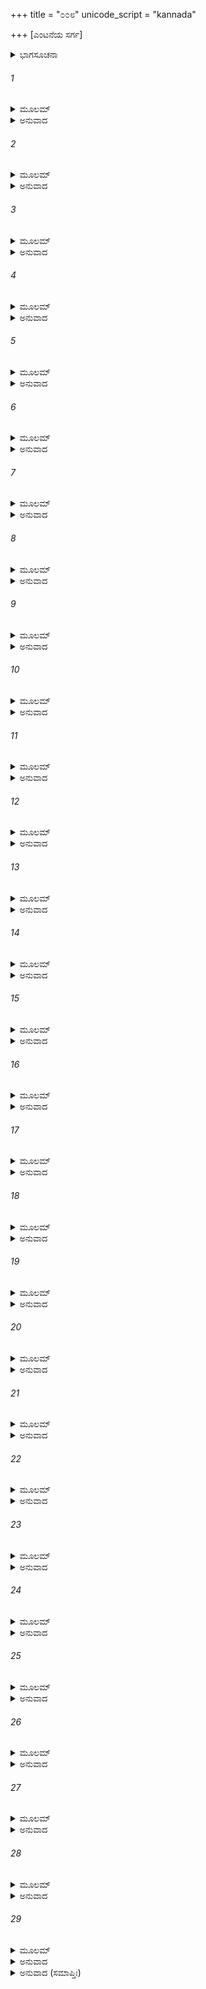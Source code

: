 +++
title = "೦೦೮"
unicode_script = "kannada"

+++
[ಎಂಟನೆಯ ಸರ್ಗ]



<details><summary>ಭಾಗಸೂಚನಾ</summary>

ಮಾಲ್ಯವಂತನ ಯುದ್ಧ ಮತ್ತು ಪರಾಜಯ, ಸುಮಾಲಿ ಮೊದಲಾದ ಎಲ್ಲ ರಾಕ್ಷಸರು ರಸಾತಲನನ್ನು ಪ್ರವೇಶಿಸಿದುದು
</details>

###### 1


<details><summary>ಮೂಲಮ್</summary>

ಹನ್ಯಮಾನೇ ಬಲೇ ತಸ್ಮಿನ್ ಪದ್ಮನಾಭೇನ ಪೃಷ್ಠತಃ ।  
ಮಾಲ್ಯವಾನ್ಸಂನಿವೃತ್ತೋಽಥ ವೇಲಾಮೇತ್ಯ ಇವಾರ್ಣವಃ ॥
</details>

<details><summary>ಅನುವಾದ</summary>

(ಅಗಸ್ತ್ಯರು ಹೇಳುತ್ತಾರೆ - ರಘುನಂದನ!) ಪದ್ಮನಾಭನು ಹಿಂಬದಿಯಿಂದಲೇ ರಾಕ್ಷಸರ ಸೈನ್ಯವನ್ನು ಧ್ವಂಸಗೊಳಿಸಿದಾಗ ಸಮುದ್ರದ ಅಲೆಗಳು ತೀರಕ್ಕೆ ಅಪ್ಪಳಿಸಿ ಹಿಂದಿರುಗುವಂತೆಯೇ ಮಾಲ್ಯವಂತನು ರಣರಂಗಕ್ಕೆ ಹಿಂದಿರುಗಿದನು.॥1॥
</details>

###### 2


<details><summary>ಮೂಲಮ್</summary>

ಸಂರಕ್ತನಯನಃ ಕ್ರೋಧಾಚ್ಚಲನ್ಮೌಲಿರ್ನಿಶಾಚರಃ ।  
ಪದ್ಮನಾಭಮಿದಂ ಪ್ರಾಹ ವಚನಂ ಪುರುಷೋತ್ತಮಮ್ ॥
</details>

<details><summary>ಅನುವಾದ</summary>

ಅವನ ಕಣ್ಣುಗಳು ಕೆಂಪಗಾಗಿ, ಕಿರೀಟವು ಅಲ್ಲಾಡುತ್ತಿತ್ತು. ಆ ಮಾಲ್ಯವಂತನು ಪುರುಷೋತ್ತಮ ಪದ್ಮನಾಭನಲ್ಲಿ ಇಂತೆಂದನು.॥2॥
</details>

###### 3


<details><summary>ಮೂಲಮ್</summary>

ನಾರಾಯಣ ನ ಜಾನೀಷೇ ಕ್ಷಾತ್ರಧರ್ಮಂ ಪುರಾತನಮ್ ।  
ಅಯುದ್ಧಮನಸೋ ಭೀತಾನಸ್ಮಾನ್ಹಂಸಿ ಯಥೇತರಃ ॥
</details>

<details><summary>ಅನುವಾದ</summary>

ನಾರಾಯಣನೇ! ನೀನು ಪುರಾತನ ಕ್ಷಾತ್ರಧರ್ಮವನ್ನು ಖಂಡಿತವಾಗಿ ತಿಳಿದಿಲ್ಲ. ಅದರಿಂದಲೇ ಸಾಧಾರಣ ಮನುಷ್ಯ ನಂತೆ ನೀನು ಯುದ್ಧ ಮಾಡಲು ಮನಸ್ಸಿಲ್ಲದೆ, ಭಯಗೊಂಡು ಓಡುತ್ತಿರುವ ನಮ್ಮನ್ನು ಕೊಲ್ಲುತ್ತಿರುವೆಯಲ್ಲ.॥3॥
</details>

###### 4


<details><summary>ಮೂಲಮ್</summary>

ಪರಾಙ್ಮುಖವಧಂ ಪಾಪಂ ಯಃ ಕರೋತಿ ಸುರೇಶ್ವರ ।  
ಸ ಹಂತಾ ನ ಗತಃ ಸ್ವರ್ಗಂ ಲಭತೇ ಪುಣ್ಯಕರ್ಮಣಾಮ್ ॥
</details>

<details><summary>ಅನುವಾದ</summary>

ಸುರೇಶ್ವರನೇ! ಯುದ್ಧ ವಿಮುಖ ರಾದವರನ್ನು ವಧಿಸಿ ಪಾಪಕಾರ್ಯವನ್ನು ಮಾಡುವ ಘಾತುಕನು ಪುಣ್ಯಕರ್ಮಿಗಳಿಗೆ ಲಭಿಸುವ ಸ್ವರ್ಗಲೋಕವನ್ನು ಎಂದೂ ಪಡೆಯಲಾರನು.॥4॥
</details>

###### 5


<details><summary>ಮೂಲಮ್</summary>

ಯುದ್ಧಶ್ರದ್ಧಾಥವಾ ತೇಽಸ್ತಿ ಶಂಖಚಕ್ರ ಗದಾಧರ ।  
ಅಹಂ ಸ್ಥಿತೋಽಸ್ಮಿ ಪಶ್ಯಾಮಿ ಬಲಂ ದರ್ಶಯ ಯತ್ತವ ॥
</details>

<details><summary>ಅನುವಾದ</summary>

ಶಂಖ, ಚಕ್ರ, ಗದಾಧಾರಿಯೇ! ನಿನಗೆ ಯುದ್ಧ ಮಾಡುವ ಇಚ್ಛೆ ಇದ್ದರೆ ನಾನು ನಿಂತಿರುವೆನು ನೋಡು. ನಿನ್ನಲ್ಲಿ ಎಷ್ಟು ಬಲವಿದೆಯೋ ನೋಡಿಯೇ ಬಿಡುವೆ; ತೋರು ನಿನ್ನ ಪರಾಕ್ರಮ.॥5॥
</details>

###### 6


<details><summary>ಮೂಲಮ್</summary>

ಮಾಲ್ಯವಂತಂ ಸ್ಥಿತಂ ದೃಷ್ಟ್ವಾ ಮಾಲ್ಯವಂತಮಿವಾಚಲಮ್ ।  
ಉವಾಚ ರಾಕ್ಷಸೇಂದ್ರಂ ತಂ ದೇವರಾಜಾನುಜೋ ಬಲೀ ॥
</details>

<details><summary>ಅನುವಾದ</summary>

ಪರ್ವತದಂತೆ ಅವಿಚಲನಾಗಿ ನಿಂತಿರುವ ರಾಕ್ಷಸರಾಜ ಮಾಲ್ಯವಂತನನ್ನು ನೋಡಿ ಉಪೇಂದ್ರನಾದ ಮಹಾವಿಷ್ಣುವು ಅವನಲ್ಲಿ ಹೇಳಿದನು.॥6॥
</details>

###### 7


<details><summary>ಮೂಲಮ್</summary>

ಯುಷ್ಮತ್ತೋ ಭಯಭೀತಾನಾಂ ದೇವಾನಾಂ ವೈ ಮಯಾಭಯಮ್ ।  
ರಾಕ್ಷಸೋತ್ಸಾದನಂ ದತ್ತಂ ತದೇತದನುಪಾಲ್ಯತೇ ॥
</details>

<details><summary>ಅನುವಾದ</summary>

ನಿಮ್ಮಿಂದ ದೇವತೆಗಳಿಗೆ ಭಾರೀ ಭಯ ಉಂಟಾಗಿದೆ, ರಾಕ್ಷಸರನ್ನು ಸಂಹರಿಸುವೆನಾಗಿ ನಾನು ಪ್ರತಿಜ್ಞೆ ಮಾಡಿ, ಅವರಿಗೆ ಅಭಯ ಕೊಟ್ಟಿರುವೆನು. ಅದರಿಂದ ಹೀಗೆ ಆ ಪ್ರತಿಜ್ಞೆಯ ಪಾಲಿಸಲಾಗುತ್ತದೆ.॥7॥
</details>

###### 8


<details><summary>ಮೂಲಮ್</summary>

ಪ್ರಾಣೈರಪಿ ಪ್ರಿಯಂ ಕಾರ್ಯಂ ದೇವಾನಾಂ ಹಿ ಸದಾ ಮಯಾ ।  
ಸೋಽಹಂ ವೋ ನಿಹನಿಷ್ಯಾಮಿ ರಸಾತಲ ಗತಾನಪಿ ॥
</details>

<details><summary>ಅನುವಾದ</summary>

ಪ್ರಾಣ ಪಣಕ್ಕಿಟ್ಟು ದೇವತೆಗಳ ಪ್ರಿಯಕಾರ್ಯ ನಾನು ಮಾಡುವೆನು; ಅದಕ್ಕಾಗಿ ನೀವು ರಸಾತಲಕ್ಕೆ ಓಡಿಹೋದರೂ ನಿಮ್ಮನ್ನು ವಧಿಸದೆ ನಾನು ಇರಲಾರೆನು.॥8॥
</details>

###### 9


<details><summary>ಮೂಲಮ್</summary>

ದೇವದೇವಂ ಬ್ರುವಾಣಂ ತಂ ರಕ್ತಾಂಬುರುಹಲೋಚನಮ್ ।  
ಶಕ್ತ್ಯಾ ಬಿಭೇದ ಸಂಕ್ರುದ್ಧೋ ರಾಕ್ಷಸೇಂದ್ರೋ ಭುಜಾಂತರೇ ॥
</details>

<details><summary>ಅನುವಾದ</summary>

ಕೆಂದಾವರೆಯಂತೆ ಕಣ್ಣುಗಳುಳ್ಳ ದೇವದೇವನಾದ ವಿಷ್ಣುವು ಹೀಗೆ ಹೇಳಿದಾಗ ರಾಕ್ಷಸರಾಜ ಮಾಲ್ಯವಂತನು ಅತ್ಯಂತ ಕುಪಿತನಾಗಿ ತನ್ನ ಶಕ್ತಿಯಿಂದ ವಿಷ್ಣುವಿನ ಎದೆಗೆ ಪ್ರಹಾರ ಮಾಡಿದನು.॥9॥
</details>

###### 10


<details><summary>ಮೂಲಮ್</summary>

ಮಾಲ್ಯವದ್ಭುಜ ನಿರ್ಮುಕ್ತಾ ಶಕ್ತಿಘಂಟಾಕೃತಸ್ವನಾ ।  
ಹರೇರುರಸಿ ಬಭ್ರಾಜ ಮೇಘಸ್ಥೇವ ಶತಹ್ರದಾ ॥
</details>

<details><summary>ಅನುವಾದ</summary>

ಮಾಲ್ಯವಂತನು ಪ್ರಯೋಗಿಸಿದ ಆ ಶಕ್ತಿಯು ಘಂಟಾನಾದ ಮಾಡುತ್ತಾ ಶ್ರೀಹರಿಯ ಎದೆಗೆ ಬಡಿಯಿತು ಮತ್ತು ಕಪ್ಪಾದ ಮೋಡದಲ್ಲಿ ಹೊಳೆಯುವ ಮಿಂಚಿನಂತೆ ಶೋಭಿಸತೊಡಗಿತು.॥10॥
</details>

###### 11


<details><summary>ಮೂಲಮ್</summary>

ತತಸ್ತಾಮೇವ ಚೋತ್ಕೃಷ್ಯ ಶಕ್ತಿಂ ಶಕ್ತಿಧರಪ್ರಿಯಃ ।  
ಮಾಲ್ಯವಂತಂ ಸಮುದ್ದಿಶ್ಯ ಚಿಕ್ಷೇಪಾಂಬುರುಹೇಕ್ಷಣಃ ॥
</details>

<details><summary>ಅನುವಾದ</summary>

ಶಕ್ತಿಧರ ಕಾರ್ತಿಕೇಯನಿಗೆ ಪ್ರಿಯನಾದ, ಆ ಭಗವಾನ್ ಕಮಲನಯನ ವಿಷ್ಣುವು ಆ ಶಕ್ತಿಯನ್ನು ಎದೆಯಿಂದ ಕಿತ್ತು ಮಾಲ್ಯವಂತನಿಗೇ ಪ್ರಹರಿಸಿದನು.॥11॥
</details>

###### 12


<details><summary>ಮೂಲಮ್</summary>

ಸ್ಕಂದೋತ್ಸೃಷ್ಟೇವ ಸಾ ಶಕ್ತಿರ್ಗೋವಿಂದಕರನಿಃಸೃತಾ ।  
ಕಾಂಕ್ಷಂತೀ ರಾಕ್ಷಸಂ ಪ್ರಾಯಾನ್ಮಹೋಲ್ಕೇವಾಂಜನಾಚಲಮ್ ॥
</details>

<details><summary>ಅನುವಾದ</summary>

ಸ್ಕಂದನು ಪ್ರಯೋಗಿಸಿದ ಶಕ್ತಿಯಂತೆ ಗೋವಿಂದನು ಎಸೆದಿರುವ ಆ ಶಕ್ತಿಯು, ಅಂಜನಗಿರಿಯ ಮೇಲೆ ದೊಡ್ಡದಾದ ಉಲ್ಕೆಯು ಬೀಳುವಂತೆ ಆ ರಾಕ್ಷಸನ ಎದೆಗೆ ಗುರಿಯಿಟ್ಟು ಹೊರಟಿತು.॥12॥
</details>

###### 13


<details><summary>ಮೂಲಮ್</summary>

ಸಾತತ್ಯೋರಸಿ ವಿಸ್ತೀರ್ಣೇ ಹಾರಭಾರಾವಭಾಸಿತೇ ।  
ಆಪತದ್ರಾಕ್ಷಸೇಂದ್ರಸ್ಯ ಗಿರಿಕೂಟ ಇವಾಶನಿಃ ॥
</details>

<details><summary>ಅನುವಾದ</summary>

ಹಾರಗಳಿಂದ ಪ್ರಕಾಶಿತವಾದ ಆ ರಾಕ್ಷಸನ ವಿಶಾಲ ವಕ್ಷಸ್ಥಳದಲ್ಲಿ ಆ ಶಕ್ತಿಯು, ಪರ್ವತ ಶಿಖರದಲ್ಲಿ ವಜ್ರಪಾತ ವಾದಂತೆ ಎರಗಿತು.॥13॥
</details>

###### 14


<details><summary>ಮೂಲಮ್</summary>

ತಯಾ ಭಿನ್ನ ತನುತ್ರಾಣಃ ಪ್ರಾವಿಶದ್ವಿಪುಲಂ ತಮಃ ।  
ಮಾಲ್ಯವಾನ್ ಪುನರಾಶ್ವಸ್ತಸ್ತಸ್ಥೌ ಗಿರಿರಿವಾಚಲಃ ॥
</details>

<details><summary>ಅನುವಾದ</summary>

ಅದರಿಂದ ಮಾಲ್ಯವಂತನ ಕವಚ ತುಂಡಾಗಿ, ಮೂರ್ಛಿತನಾದನು ; ಆದರೆ ಸ್ವಲ್ಪ ಹೊತ್ತಿನಲ್ಲೇ ಪುನಃ ಸಾವರಿಸಿಕೊಂಡು ಮಾಲ್ಯವಂತನು ಪರ್ವತದಂತೆ ಅವಿಚಲನಾಗಿ ನಿಂತುಕೊಂಡನು.॥14॥
</details>

###### 15


<details><summary>ಮೂಲಮ್</summary>

ತತಃ ಕಾಲಾಯಸಂ ಶೂಲಂ ಕಂಟಕೈರ್ಬಹುಭಿಶ್ಚಿತಮ್ ।  
ಪ್ರಗೃಹ್ಯಾಭ್ಯಹನದ್ದೇವಂ ಸ್ತನಯೋರಂತರೇ ದೃಢಮ್ ॥
</details>

<details><summary>ಅನುವಾದ</summary>

ಅನಂತರ ಅವನು ಅನೇಕ ಮುಳ್ಳುಗಳುಳ್ಳ ಕಬ್ಬಿಣದ ಶೂಲವನ್ನೆತ್ತಿಕೊಂಡು ಭಗವಂತನ ಎದೆಗೆ ಗುರಿಯಿಟ್ಟು ಪ್ರಹರಿಸಿದನು.॥15॥
</details>

###### 16


<details><summary>ಮೂಲಮ್</summary>

ತಥೈವ ರಣರಕ್ತಸ್ತು ಮುಷ್ಟಿನಾ ವಾಸವಾನುಜಮ್ ।  
ತಾಡಯಿತ್ವಾ ಧನುರ್ಮಾತ್ರಮಪಕ್ರಾಂತೌ ನಿಶಾಚರಃ ॥
</details>

<details><summary>ಅನುವಾದ</summary>

ಅಲ್ಲದೆ ಯುದ್ಧ ಪ್ರೇಮಿ ಆ ರಾಕ್ಷಸನು ವಿಷ್ಣುವಿಗೆ ಮುಷ್ಟಿಯಿಂದ ಹೊಡೆದು ಒಂದು ಧನುಸ್ಸಿನಷ್ಟು ಹಿಂದಕ್ಕೆ ತಳ್ಳಿದನು.॥16॥
</details>

###### 17


<details><summary>ಮೂಲಮ್</summary>

ತತೋಂಽಬರೇ ಮಹಾನ್ಶಬ್ದಃ ಸಾಧು ಸಾಧ್ವಿತಿ ಚೋತ್ಥಿತಃ ।  
ಆಹತ್ಯ ರಾಕ್ಷಸೋ ವಿಷ್ಣುಂ ಗರುಡಂ ಚಾಪ್ಯತಾಡಯತ್ ॥
</details>

<details><summary>ಅನುವಾದ</summary>

ಆಗ ಆಕಾಶದಲ್ಲಿ ರಾಕ್ಷಸರ ಮಹಾನಾದ ಪ್ರತಿಧ್ವನಿಸಿತು. ಚೆನ್ನಾಯಿತು-ಚೆನ್ನಾಯ್ತು ಎಂದು  ಎಲ್ಲರೂ  ಒಟ್ಟಿಗೆ ಕೂಗಿದರು. ವಿಷ್ಣುವಿಗೆ ಗುದ್ದಿ ಆ ರಾಕ್ಷಸನು ಗರುಡನಿಗೂ ಮುಷ್ಟಿಪ್ರಹಾರ ಮಾಡಿದನು.॥17॥
</details>

###### 18


<details><summary>ಮೂಲಮ್</summary>

ವೈನತೇಯಸ್ತತಃ ಕ್ರುದ್ಧಃ ಪಕ್ಷವಾತೇನ ರಾಕ್ಷಸಮ್ ।  
ವ್ಯಪೋಹದ್ ಬಲವಾನ್ವಾಯುಃ ಶುಷ್ಕಪರ್ಣಚಯಂ ಯಥಾ ॥
</details>

<details><summary>ಅನುವಾದ</summary>

ಇದನ್ನು ನೋಡಿ ವೈನತೇಯನು ಕುಪಿತನಾಗಿ, ತನ್ನ ರೆಕ್ಕೆಗಳ ಗಾಳಿಯಿಂದ, ಬಿರುಗಾಳಿಯು ತರಗೆಲೆಗಳನ್ನು ಹಾರಿಸಿಬಿಡುವಂತೆ ರಾಕ್ಷಸನನ್ನು ಹಾರಿಸಿಬಿಟ್ಟನು.॥18॥
</details>

###### 19


<details><summary>ಮೂಲಮ್</summary>

ದ್ವಿಜೇಂದ್ರ ಪಕ್ಷವಾತೇನ ದ್ರಾವಿತಂ ದೃಶ್ಯ ಪೂರ್ವಜಮ್ ।  
ಸುಮಾಲೀ ಸ್ವಬಲೈಃ ಸಾರ್ಧಂ ಲಂಕಾಮಭಿಮುಖೋ ಯಯೌ ॥
</details>

<details><summary>ಅನುವಾದ</summary>

ತನ್ನಣ್ಣನನ್ನು ಪಕ್ಷಿರಾಜನು ರೆಕ್ಕೆಗಳ ಗಾಳಿಯಿಂದ ಹಾರಿಸಿದುದನ್ನು ನೋಡಿ ಸುಮಾಲಿಯು ತನ್ನ ಸೈನಿಕರೊಂದಿಗೆ ಲಂಕೆಯ ಕಡೆಗೆ ತೆರಳಿದನು.॥19॥
</details>

###### 20


<details><summary>ಮೂಲಮ್</summary>

ಪಕ್ಷವಾತ ಬಲೋದ್ಧೂತೋ ಮಾಲ್ಯವಾನಪಿ ರಾಕ್ಷಸಃ ।  
ಸ್ವಬಲೇನ ಸಮಾಗಮ್ಯ ಯಯೌ ಲಂಕಾಂ ಹ್ರಿಯಾವೃತಃ ॥
</details>

<details><summary>ಅನುವಾದ</summary>

ಗರುಡನ ರೆಕ್ಕೆಗಳ ಗಾಳಿಯಿಂದ ಹಾರಿಹೋದ ರಾಕ್ಷಸ ಮಾಲ್ಯವಂತನೂ ಕೂಡ ನಾಚಿಕೊಂಡ ತನ್ನ ಸೈನ್ಯವನ್ನು ಸೇರಿ ಲಂಕೆಯತ್ತ ಸಾಗಿದನು.॥20॥
</details>

###### 21


<details><summary>ಮೂಲಮ್</summary>

ಏವಂ ತೇ ರಾಕ್ಷಸಾ ರಾಮ ಹರಿಣಾ ಕಮಲೇಕ್ಷಣ ।  
ಬಹುಶಃ ಸಂಯುಗೇ ಭಗ್ನಾ ಹತಪ್ರವರನಾಯಕಾಃ ॥
</details>

<details><summary>ಅನುವಾದ</summary>

ಕಮಲನಯನ ಶ್ರೀರಾಮಾ! ಹೀಗೆ ವಿಷ್ಣುವಿನೊಡನೆ ರಾಕ್ಷಸರ ಯುದ್ಧ ಅನೇಕ ಸಲ ನಡೆಯಿತು. ಪ್ರತಿಯೊಂದು ಸಂಗ್ರಾಮದಲ್ಲಿ ಪ್ರಧಾನ ನಾಯಕರು ಸತ್ತು, ಎಲ್ಲರೂ ಓಡಿಹೋಗಬೇಕಾಯಿತು.॥21॥
</details>

###### 22


<details><summary>ಮೂಲಮ್</summary>

ಅಶಕ್ನುವಂತಸ್ತೇ ವಿಷ್ಣುಂ ಪ್ರತಿಯೋದ್ಧುಂ ಬಲಾರ್ದಿತಾಃ ।  
ತ್ಯಕ್ತ್ವಾ ಲಂಕಾಂ ಗತಾ ವಸ್ತುಂ ಪಾತಾಲಂ ಸಹಪತ್ನಯಃ ॥
</details>

<details><summary>ಅನುವಾದ</summary>

ಅವರು ಭಗವಾನ್ ವಿಷ್ಣುವನ್ನು ಎದುರಿಸದೇ ಹೋದರು. ಯಾವಾಗಲೂ ಅವನ ಬಲದಿಂದ ಪೀಡಿತರಾಗಿ ಸಮಸ್ತ ನಿಶಾಚರರು ಲಂಕೆಯನ್ನು ಬಿಟ್ಟು ತಮ್ಮ ಪತ್ನಿಯರೊಂದಿಗೆ ಪಾತಾಳಕ್ಕೆ ಹೊರಟು ಹೋದರು.॥22॥
</details>

###### 23


<details><summary>ಮೂಲಮ್</summary>

ಸುಮಾಲಿನಂ ಸಮಾಸಾದ್ಯ ರಾಕ್ಷಸಂ ರಘುಸತ್ತಮ ।  
ಸ್ಥಿತಾಃ ಪ್ರಖ್ಯಾತವೀರ್ಯಾಸ್ತೇ  ವಂಶೇ ಸಾಲಕಟಂಕಟೇ ॥
</details>

<details><summary>ಅನುವಾದ</summary>

ರಘುಶ್ರೇಷ್ಠನೇ! ಆ ವಿಖ್ಯಾತ ಪರಾಕ್ರಮಿ ನಿಶಾಚರರು ಸಾಲಕಟಂಕಟ ವಂಶದವನಾದ ರಾಕ್ಷಸ ಸುಮಾಲಿಯನ್ನು ಆಶ್ರಯಿಸಿ ಇರ ತೊಡಗಿದರು.॥23॥
</details>

###### 24


<details><summary>ಮೂಲಮ್</summary>

ಯೇ ತ್ವಯಾ ನಿಹತಾಸ್ತೇ ತು ಪೌಲಸ್ತ್ಯಾ ನಾಮ ರಾಕ್ಷಸಾಃ ।  
ಸುಮಾಲೀ ಮಾಲ್ಯವಾನ್ಮಾಲೀ ಯೇ ಚ ತೇಷಾಂ ಪುರಃಸರಾಃ ।  
ಸರ್ವ ಏತೇ ಮಹಾಭಾಗಾ ರಾವಣಾದ್ಬಲವತ್ತರಾಃ ॥
</details>

<details><summary>ಅನುವಾದ</summary>

ಶ್ರೀರಾಮಾ! ಪುಲಸ್ತ್ಯವಂಶದ ಯಾವ-ಯಾವ ರಾಕ್ಷಸರನ್ನು ನೀನು ಕೊಂದಿರುವೆಯೋ, ಅವರಿಗಿಂತ ಪ್ರಾಚೀನ ರಾಕ್ಷಸರ ಪರಾಕ್ರಮ ಹೆಚ್ಚಾಗಿತ್ತು. ಸುಮಾಲಿ, ಮಾಲ್ಯವಂತ, ಮಾಲಿ ಹಾಗೂ ಅವರೊಂದಿಗೆ ಇದ್ದ ಮಹಾಭಾಗ ಯೋಧರೆಲ್ಲರೂ ರಾವಣನಿಗಿಂತ ಹೆಚ್ಚ ಬಲಿಷ್ಠರಾಗಿದ್ದರು.॥24॥
</details>

###### 25


<details><summary>ಮೂಲಮ್</summary>

ನ ಚಾನ್ಯೋ ರಾಕ್ಷಸಾನ್ ಹಂತಾ ಸುರಾರೀನ್ದೇವ ಕಂಟಕಾನ್ ।  
ಋತೇ ನಾರಾಯಣಂ ದೇವಂ ಶಂಖಚಕ್ರಗದಾಧರಮ್ ॥
</details>

<details><summary>ಅನುವಾದ</summary>

ದೇವತೆಗಳ ಕಂಟಕರೂಪೀ ಆ ದೇವದ್ರೋಹಿ ರಾಕ್ಷಸರ ವಧೆಯನ್ನು ಶಂಖ, ಚಕ್ರ, ಗದಾಧಾರಿ ನಾರಾಯಣನಲ್ಲದೆ ಬೇರೆ ಯಾರೂ ಮಾಡಲಾರರು.॥25॥
</details>

###### 26


<details><summary>ಮೂಲಮ್</summary>

ಭವಾನ್ನಾರಾಯಣೋ ದೇವಶ್ಚತುರ್ಬಾಹುಃ ಸನಾತನಃ ।  
ರಾಕ್ಷಸಾನ್ ಹಂತುಮುತ್ಪನ್ನೋ ಹ್ಯಜಯ್ಯಃ ಪ್ರಭುರವ್ಯಯಃ ॥
</details>

<details><summary>ಅನುವಾದ</summary>

ನೀನು ಚತುರ್ಭುಜ ಸನಾತನ ಭಗವಾನ್ ನಾರಾಯಣನೇ ಆಗಿರುವೆ. ನಿನ್ನನ್ನು ಯಾರೂ ಸೋಲಿಸಲಾರರು. ನೀನು ಅವಿನಾಶಿ ಪ್ರಭುನಾಗಿರುವೆ ಹಾಗೂ ರಾಕ್ಷಸರನ್ನು ವಧಿಸಲೆಂದೇ ಈ ಲೋಕದಲ್ಲಿ ಅವತರಿಸಿರುವೆ.॥26॥
</details>

###### 27


<details><summary>ಮೂಲಮ್</summary>

ನಷ್ಟಧರ್ಮವ್ಯವಸ್ಥಾನಾಂ ಕಾಲೇ ಕಾಲೇ ಪ್ರಜಾಕರಃ ।  
ಉತ್ಪದ್ಯತೇ ದಸ್ಯುವಧೇ ಶರಣಾಗತ ವತ್ಸಲಃ ॥
</details>

<details><summary>ಅನುವಾದ</summary>

ನೀನೇ ಈ ಪ್ರಜೆಗಳ ಸೃಷ್ಟಿಕರ್ತನಾಗಿದ್ದು, ಶರಣಾಗತರ ಮೇಲೆ ದಯೆ ಇರಿಸುತ್ತೀಯೆ. ಧರ್ಮದ ವ್ಯವಸ್ಥೆಯನ್ನು ನಾಶಗೊಳಿಸುವ ದಸ್ಯುಗಳು ಹುಟ್ಟಿದಾಗಲೆಲ್ಲ ಆ ದಸ್ಯುಗಳ ವಧೆಗಾಗಿ ನೀನು ಅವತರಿಸುತ್ತೀಯೆ.॥27॥
</details>

###### 28


<details><summary>ಮೂಲಮ್</summary>

ಏಷಾ ಮಯಾ ತವ ನರಾಧಿಪ ರಾಕ್ಷಸಾನಾ-  
ಮುತ್ಪತ್ತಿರದ್ಯ ಕಥಿತಾ ಸಕಲಾ ಯಥಾವತ್ ।  
ಭೂಯೋ ನಿಬೋಧ ರಘುಸತ್ತಮ ರಾವಣಸ್ಯ  
ಜನ್ಮಪ್ರಭಾವಮತುಲಂ ಸಸುತಸ್ಯ ಸರ್ವಮ್ ॥
</details>

<details><summary>ಅನುವಾದ</summary>

ನರೇಶ್ವರನೇ! ಹೀಗೆ ರಾಕ್ಷಸರ ಉತ್ಪತ್ತಿಯ ಪೂರ್ಣ ಪ್ರಸಂಗವೆಲ್ಲವನ್ನು ನಾನು ನಿನಗೆ ವರ್ಣಿಸುವೆನು, ಕೇಳು.॥28॥
</details>

###### 29


<details><summary>ಮೂಲಮ್</summary>

ಚಿರಾತ್ಸುಮಾಲೀ ವ್ಯಚರದ್ರಸಾತಲಂ  
ಸ ರಾಕ್ಷಸೋ ವಿಷ್ಣುಭಯಾರ್ದಿತಸ್ತದಾ ।  
ಪುತ್ರೈಶ್ಚ ಪೌತ್ರೈಶ್ಚ ಸಮನ್ವಿತೋ ಬಲೀ  
ತತಸ್ತು ಲಂಕಾಮವಸದ್ಧನೇಶ್ವರಃ ॥
</details>

<details><summary>ಅನುವಾದ</summary>

ವಿಷ್ಣುವಿನ ಭಯದಿಂದ ಪೀಡಿತನಾದ ರಾಕ್ಷಸ ಸುಮಾಲಿಯು ದೀರ್ಘಕಾಲ ತನ್ನ ಮಕ್ಕಳು-ಮೊಮ್ಮಕ್ಕಳ ಜೊತೆಗೆ ರಸಾತಲದಲ್ಲಿ ವಿಹರಿ ಸುತ್ತಿದ್ದನು. ಅಷ್ಟರಲ್ಲಿ ಧನಾಧ್ಯಕ್ಷ ಕುಬೇರನು ಲಂಕೆಯನ್ನು ತನ್ನ ವಾಸಸ್ಥಾನವಾಗಿಸಿಕೊಂಡನು.॥29॥
</details>

<details><summary>ಅನುವಾದ (ಸಮಾಪ್ತಿಃ)</summary>

ಶ್ರೀವಾಲ್ಮೀಕಿ ವಿರಚಿತ ಆರ್ಷರಾಮಾಯಣ ಆದಿಕಾವ್ಯದ ಉತ್ತರಕಾಂಡದಲ್ಲಿ ಎಂಟನೆಯ ಸರ್ಗ ಪೂರ್ಣವಾಯಿತು. ॥8॥
</details>
